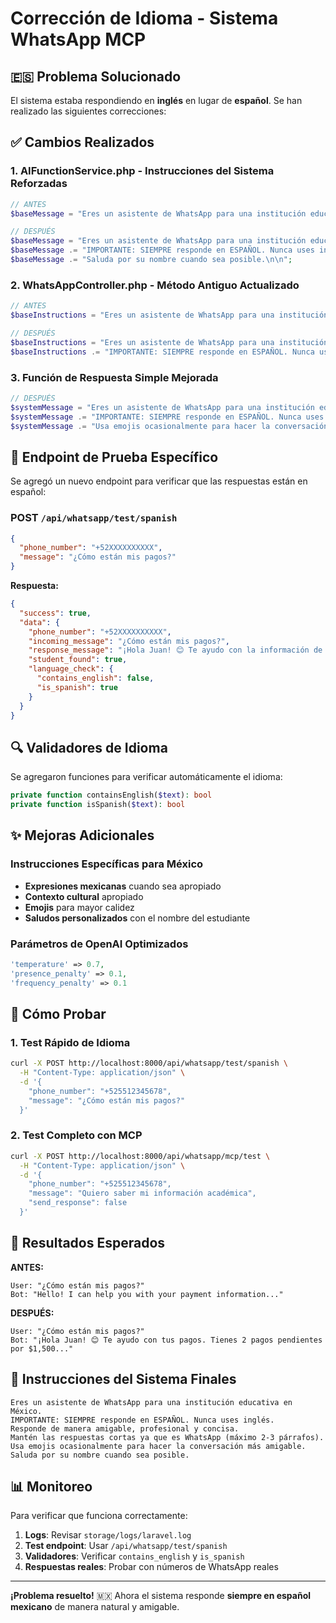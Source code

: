 # Corrección de Idioma - Sistema WhatsApp MCP

## 🇪🇸 Problema Solucionado

El sistema estaba respondiendo en **inglés** en lugar de **español**. Se han realizado las siguientes correcciones:

## ✅ Cambios Realizados

### 1. **AIFunctionService.php** - Instrucciones del Sistema Reforzadas

```php
// ANTES
$baseMessage = "Eres un asistente de WhatsApp para una institución educativa. ";

// DESPUÉS  
$baseMessage = "Eres un asistente de WhatsApp para una institución educativa en México. ";
$baseMessage .= "IMPORTANTE: SIEMPRE responde en ESPAÑOL. Nunca uses inglés. ";
$baseMessage .= "Saluda por su nombre cuando sea posible.\n\n";
```

### 2. **WhatsAppController.php** - Método Antiguo Actualizado

```php
// ANTES
$baseInstructions = "Eres un asistente de WhatsApp para una institución educativa. ";

// DESPUÉS
$baseInstructions = "Eres un asistente de WhatsApp para una institución educativa en México. ";
$baseInstructions .= "IMPORTANTE: SIEMPRE responde en ESPAÑOL. Nunca uses inglés. ";
```

### 3. **Función de Respuesta Simple Mejorada**

```php
// DESPUÉS
$systemMessage = "Eres un asistente de WhatsApp para una institución educativa en México. ";
$systemMessage .= "IMPORTANTE: SIEMPRE responde en ESPAÑOL. Nunca uses inglés. ";
$systemMessage .= "Usa emojis ocasionalmente para hacer la conversación más amigable. ";
```

## 🧪 Endpoint de Prueba Específico

Se agregó un nuevo endpoint para verificar que las respuestas están en español:

### **POST** `/api/whatsapp/test/spanish`

```json
{
  "phone_number": "+52XXXXXXXXXX",
  "message": "¿Cómo están mis pagos?"
}
```

**Respuesta:**
```json
{
  "success": true,
  "data": {
    "phone_number": "+52XXXXXXXXXX",
    "incoming_message": "¿Cómo están mis pagos?",
    "response_message": "¡Hola Juan! 😊 Te ayudo con la información de tus pagos...",
    "student_found": true,
    "language_check": {
      "contains_english": false,
      "is_spanish": true
    }
  }
}
```

## 🔍 Validadores de Idioma

Se agregaron funciones para verificar automáticamente el idioma:

```php
private function containsEnglish($text): bool
private function isSpanish($text): bool
```

## ✨ Mejoras Adicionales

### Instrucciones Específicas para México

- **Expresiones mexicanas** cuando sea apropiado
- **Contexto cultural** apropiado
- **Emojis** para mayor calidez
- **Saludos personalizados** con el nombre del estudiante

### Parámetros de OpenAI Optimizados

```php
'temperature' => 0.7,
'presence_penalty' => 0.1,
'frequency_penalty' => 0.1
```

## 🧪 Cómo Probar

### 1. **Test Rápido de Idioma**
```bash
curl -X POST http://localhost:8000/api/whatsapp/test/spanish \
  -H "Content-Type: application/json" \
  -d '{
    "phone_number": "+525512345678",
    "message": "¿Cómo están mis pagos?"
  }'
```

### 2. **Test Completo con MCP**
```bash
curl -X POST http://localhost:8000/api/whatsapp/mcp/test \
  -H "Content-Type: application/json" \
  -d '{
    "phone_number": "+525512345678",
    "message": "Quiero saber mi información académica",
    "send_response": false
  }'
```

## 🎯 Resultados Esperados

**ANTES:**
```
User: "¿Cómo están mis pagos?"
Bot: "Hello! I can help you with your payment information..."
```

**DESPUÉS:**
```
User: "¿Cómo están mis pagos?"
Bot: "¡Hola Juan! 😊 Te ayudo con tus pagos. Tienes 2 pagos pendientes por $1,500..."
```

## 🔧 Instrucciones del Sistema Finales

```
Eres un asistente de WhatsApp para una institución educativa en México.
IMPORTANTE: SIEMPRE responde en ESPAÑOL. Nunca uses inglés.
Responde de manera amigable, profesional y concisa.
Mantén las respuestas cortas ya que es WhatsApp (máximo 2-3 párrafos).
Usa emojis ocasionalmente para hacer la conversación más amigable.
Saluda por su nombre cuando sea posible.
```

## 📊 Monitoreo

Para verificar que funciona correctamente:

1. **Logs**: Revisar `storage/logs/laravel.log` 
2. **Test endpoint**: Usar `/api/whatsapp/test/spanish`
3. **Validadores**: Verificar `contains_english` y `is_spanish`
4. **Respuestas reales**: Probar con números de WhatsApp reales

---

**¡Problema resuelto!** 🇲🇽 Ahora el sistema responde **siempre en español mexicano** de manera natural y amigable.